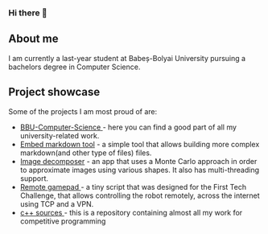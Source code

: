 ### Hi there 👋

## About me
I am currently a last-year student at Babeș-Bolyai University pursuing a bachelors degree in Computer Science.

## Project showcase
Some of the projects I am most proud of are:
* <a href="https://github.com/georgerapeanu/BBU-Computer-Science"> BBU-Computer-Science </a> - here you can find a good part of all my university-related work.
* <a href="https://github.com/georgerapeanu/EmbedMarkdownTool">Embed markdown tool</a> - a simple tool that allows building more complex markdown(and other type of files) files. 
* <a href="https://github.com/georgerapeanu/ImageDecomposerC">Image decomposer</a> - an app that uses a Monte Carlo approach in order to approximate images using various shapes. It also has multi-threading support.
* <a href="https://github.com/georgerapeanu/Remote-Gamepad"> Remote gamepad </a> - a tiny script that was designed for the First Tech Challenge, that allows controlling the robot remotely, across the internet using TCP and a VPN.
* <a href="https://github.com/georgerapeanu/c-sources"> c++ sources </a> - this is a repository containing almost all my work for competitive programming
<!--
**georgerapeanu/georgerapeanu** is a ✨ _special_ ✨ repository because its `README.md` (this file) appears on your GitHub profile.

Here are some ideas to get you started:

- 🔭 I’m currently working on ...
- 🌱 I’m currently learning ...
- 👯 I’m looking to collaborate on ...
- 🤔 I’m looking for help with ...
- 💬 Ask me about ...
- 📫 How to reach me: ...
- 😄 Pronouns: ...
- ⚡ Fun fact: ...
-->
